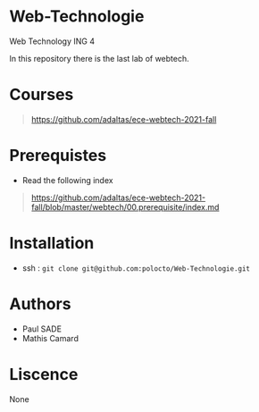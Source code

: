 # Web-Technologie
Web Technology ING 4

In this repository there is the last lab of webtech.

# Courses
> https://github.com/adaltas/ece-webtech-2021-fall

# Prerequistes
- Read the following index
> https://github.com/adaltas/ece-webtech-2021-fall/blob/master/webtech/00.prerequisite/index.md

# Installation

- ssh : `git clone git@github.com:polocto/Web-Technologie.git`

# Authors
- Paul SADE
- Mathis Camard

# Liscence
None
